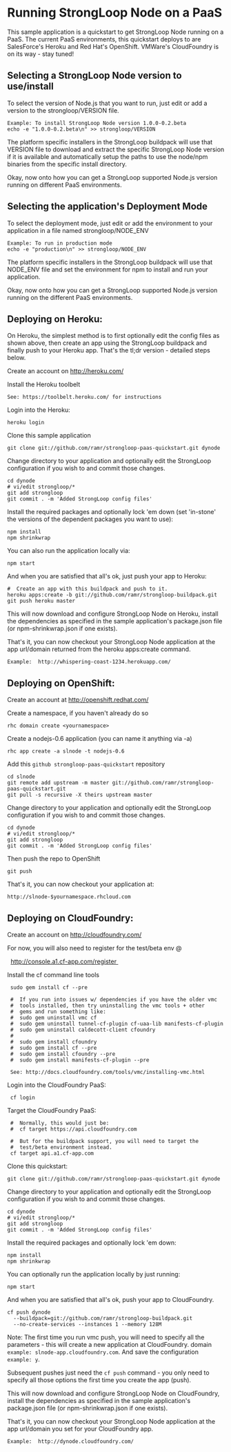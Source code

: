 Running StrongLoop Node on a PaaS
=================================
This sample application is a quickstart to get StrongLoop Node running
on a PaaS. The current PaaS environments, this quickstart deploys to are
SalesForce's Heroku and Red Hat's OpenShift.
VMWare's CloudFoundry is on its way - stay tuned!

Selecting a StrongLoop Node version to use/install
--------------------------------------------------

To select the version of Node.js that you want to run, just edit or add
a version to the strongloop/VERSION file.

    Example: To install StrongLoop Node version 1.0.0-0.2.beta
    echo -e "1.0.0-0.2.beta\n" >> strongloop/VERSION

The platform specific installers in the StrongLoop buildpack will use that
VERSION file to download and extract the specific StrongLoop Node version
if it is available and automatically setup the paths to use the node/npm
binaries from the specific install directory.

Okay, now onto how you can get a StrongLoop supported Node.js version
running on different PaaS environments.


Selecting the application's Deployment Mode
-------------------------------------------
To select the deployment mode, just edit or add the environment to your
application in a file named strongloop/NODE_ENV

    Example: To run in production mode
    echo -e "production\n" >> strongloop/NODE_ENV

The platform specific installers in the StrongLoop buildpack will use that
NODE_ENV file and set the environment for npm to install and run
your application.

Okay, now onto how you can get a StrongLoop supported Node.js version
running on the different PaaS environments.


Deploying on Heroku:
--------------------
On Heroku, the simplest method is to first optionally edit the config
files as shown above, then create an app using the StrongLoop buildpack
and finally push to your Heroku app. That's the tl;dr version - detailed
steps below.

Create an account on http://heroku.com/

Install the Heroku toolbelt

    See: https://toolbelt.heroku.com/ for instructions

Login into the Heroku:

    heroku login

Clone this sample application

    git clone git://github.com/ramr/strongloop-paas-quickstart.git dynode

Change directory to your application and optionally edit the StrongLoop
configuration if you wish to and commit those changes.

    cd dynode
    # vi/edit strongloop/*
    git add strongloop
    git commit . -m 'Added StrongLoop config files'

Install the required packages and optionally lock 'em down (set 'in-stone'
the versions of the dependent packages you want to use):

    npm install
    npm shrinkwrap

You can also run the application locally via:

    npm start

And when you are satisfied that all's ok, just push your app to Heroku:

    #  Create an app with this buildpack and push to it.
    heroku apps:create -b git://github.com/ramr/strongloop-buildpack.git
    git push heroku master

This will now download and configure StrongLoop Node on Heroku, install
the dependencies as specified in the sample application's package.json
file (or npm-shrinkwrap.json if one exists).

That's it, you can now checkout your StrongLoop Node application at the
app url/domain returned from the heroku apps:create command.

    Example:  http://whispering-coast-1234.herokuapp.com/


Deploying on OpenShift:
-----------------------

Create an account at http://openshift.redhat.com/

Create a namespace, if you haven't already do so

    rhc domain create <yournamespace>

Create a nodejs-0.6 application (you can name it anything via -a)

    rhc app create -a slnode -t nodejs-0.6

Add this `github strongloop-paas-quickstart` repository

    cd slnode
    git remote add upstream -m master git://github.com/ramr/strongloop-paas-quickstart.git 
    git pull -s recursive -X theirs upstream master

Change directory to your application and optionally edit the StrongLoop
configuration if you wish to and commit those changes.

    cd dynode
    # vi/edit strongloop/*
    git add strongloop
    git commit . -m 'Added StrongLoop config files'

Then push the repo to OpenShift

    git push

That's it, you can now checkout your application at:

    http://slnode-$yournamespace.rhcloud.com


Deploying on CloudFoundry:
--------------------------

Create an account on http://cloudfoundry.com/

For now, you will also need to register for the test/beta env @

    http://console.a1.cf-app.com/register 


Install the cf command line tools

     sudo gem install cf --pre

     #  If you run into issues w/ dependencies if you have the older vmc
     #  tools installed, then try uninstalling the vmc tools + other
     #  gems and run something like:
     #  sudo gem uninstall vmc cf
     #  sudo gem uninstall tunnel-cf-plugin cf-uaa-lib manifests-cf-plugin
     #  sudo gem uninstall caldecott-client cfoundry
     #
     #  sudo gem install cfoundry
     #  sudo gem install cf --pre
     #  sudo gem install cfoundry --pre
     #  sudo gem install manifests-cf-plugin --pre

     See: http://docs.cloudfoundry.com/tools/vmc/installing-vmc.html

Login into the CloudFoundry PaaS:

     cf login

Target the CloudFoundry PaaS:

     #  Normally, this would just be:
     #  cf target https://api.cloudfoundry.com

     #  But for the buildpack support, you will need to target the
     #  test/beta environment instead.
     cf target api.a1.cf-app.com

Clone this quickstart:

    git clone git://github.com/ramr/strongloop-paas-quickstart.git dynode

Change directory to your application and optionally edit the StrongLoop
configuration if you wish to and commit those changes.

    cd dynode
    # vi/edit strongloop/*
    git add strongloop
    git commit . -m 'Added StrongLoop config files'

Install the required packages and optionally lock 'em down:

    npm install
    npm shrinkwrap

You can optionally run the application locally by just running:

    npm start

And when you are satisfied that all's ok, push your app to CloudFoundry.

    cf push dynode
      --buildpack=git://github.com/ramr/strongloop-buildpack.git
      --no-create-services --instances 1 --memory 128M

Note:  The first time you run vmc push, you will need to specify all the
       parameters - this will create a new application at CloudFoundry.
       domain `example: slnode-app.cloudfoundry.com`.
       And save the configuration `example: y`.

Subsequent pushes just need the `cf push` command - you only need to
specify all those options the first time you create the app (push).

This will now download and configure StrongLoop Node on CloudFoundry,
install the dependencies as specified in the sample application's
package.json file (or npm-shrinkwrap.json if one exists).

That's it, you can now checkout your StrongLoop Node application at the
app url/domain you set for your CloudFoundry app.

    Example:  http://dynode.cloudfoundry.com/


